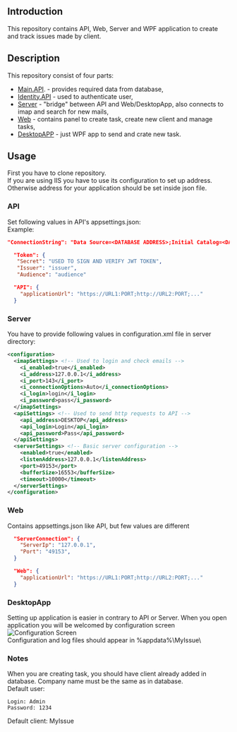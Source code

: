 ## Introduction
This repository contains API, Web, Server and WPF application to create and track issues made by client.
## Description
This repository consist of four parts:
 - [Main.API](./docs/Main.API.md). - provides required data from database,
 - [Identity.API](./docs/Identity.API.md) - used to authenticate user,
 - [Server](./docs/Server.md) - "bridge" between API and Web/DesktopApp, also connects to imap and search for new mails,
 - [Web](./docs/Web.md) - contains panel to create task, create new client and manage tasks,
 - [DesktopAPP](./docs/DesktopAPP.md) - just WPF app to send and crate new task.
 
## Usage

 First you have to clone repository.\
 If you are using IIS you have to use its configuration to set up address. \
Otherwise address for your application should be set inside json file.
 ### API
 Set following values in API's appsettings.json:\
 Example:
 ```json
 "ConnectionString": "Data Source=<DATABASE ADDRESS>;Initial Catalog=<DATABASE>;Integrated Security=False;Persist Security Info=True;User ID=<LOGIN>;Password=<PASSWORD>;TrustServerCertificate=True"
 ```
 ```json
   "Token": {
    "Secret": "USED TO SIGN AND VERIFY JWT TOKEN",
    "Issuer": "issuer",
    "Audience": "audience"
```
```json
  "API": {
    "applicationUrl": "https://URL1:PORT;http://URL2:PORT;..."
  } 
```
### Server
You have to provide following values in configuration.xml file in server directory:
```xml
<configuration>
  <imapSettings> <!-- Used to login and check emails -->
    <i_enabled>true</i_enabled>
    <i_address>127.0.0.1</i_address>
    <i_port>143</i_port>
    <i_connectionOptions>Auto</i_connectionOptions>
    <i_login>login</i_login>
    <i_password>pass</i_password>
  </imapSettings>
  <apiSettings> <!-- Used to send http requests to API -->
    <api_address>DESKTOP</api_address>
    <api_login>Login</api_login>
    <api_password>Pass</api_password>
  </apiSettings>
  <serverSettings> <!-- Basic server configuration -->
    <enabled>true</enabled>
    <listenAddress>127.0.0.1</listenAddress>
    <port>49153</port>
    <bufferSize>16553</bufferSize>
    <timeout>10000</timeout>
  </serverSettings>
</configuration>
```
### Web
Contains appsettings.json like API, but few values are different
```json
  "ServerConnection": {
    "ServerIp": "127.0.0.1",
    "Port": "49153",
  }
  ```
```json
  "Web": {
    "applicationUrl": "https://URL1:PORT;http://URL2:PORT;..."
  }
```
### DesktopApp
Setting up application is easier in contrary to API or Server. When you open application you will be welcomed by configuration screen \
![Configuration Screen](https://i.imgur.com/yEaPMmj.png) \
Configuration and log files should appear in %appdata%\MyIssue\

### Notes
When you are creating task, you should have client already added in database. Company name must be the same as in database.\
Default user:
```
Login: Admin
Password: 1234
```
Default client: MyIssue
